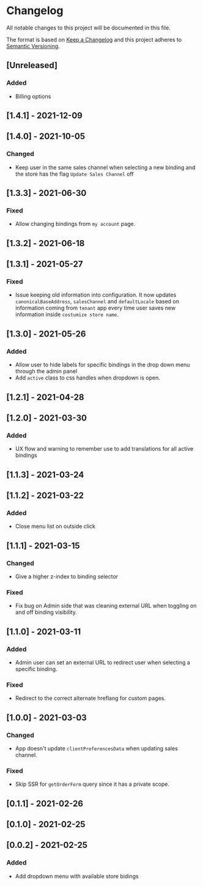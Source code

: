 # Changelog

All notable changes to this project will be documented in this file.

The format is based on [Keep a Changelog](http://keepachangelog.com/en/1.0.0/)
and this project adheres to [Semantic Versioning](http://semver.org/spec/v2.0.0.html).

## [Unreleased]
### Added
- Billing options

## [1.4.1] - 2021-12-09

## [1.4.0] - 2021-10-05

### Changed
- Keep user in the same sales channel when selecting a new binding and the store has the flag `Update Sales Channel` off 

## [1.3.3] - 2021-06-30

### Fixed
- Allow changing bindings from `my account` page.

## [1.3.2] - 2021-06-18

## [1.3.1] - 2021-05-27

### Fixed
- Issue keeping old information into configuration. It now updates `canonicalBaseAddress`, `salesChannel` and `defaultLocale` based on information coming from `tenant` app every time user saves new information inside `costumize store name`.

## [1.3.0] - 2021-05-26

### Added
- Allow user to hide labels for specific bindings in the drop down menu through the admin panel
- Add `active` class to css handles when dropdown is open.
## [1.2.1] - 2021-04-28

## [1.2.0] - 2021-03-30

### Added
- UX flow and warning to remember use to add translations for all active bindings
## [1.1.3] - 2021-03-24

## [1.1.2] - 2021-03-22

### Added
- Close menu list on outside click
## [1.1.1] - 2021-03-15

### Changed
- Give a higher z-index to binding selector
### Fixed
- Fix bug on Admin side that was cleaning external URL when toggling on and off binding visibility.
## [1.1.0] - 2021-03-11

### Added
- Admin user can set an external URL to redirect user when selecting a specific binding.
### Fixed
- Redirect to the correct alternate hreflang for custom pages.

## [1.0.0] - 2021-03-03

### Changed
- App doesn't update `clientPreferencesData` when updating sales channel.
### Fixed
- Skip SSR for `getOrderForm` query since it has a private scope.

## [0.1.1] - 2021-02-26

## [0.1.0] - 2021-02-25

## [0.0.2] - 2021-02-25

### Added
- Add dropdown menu with available store bidings
